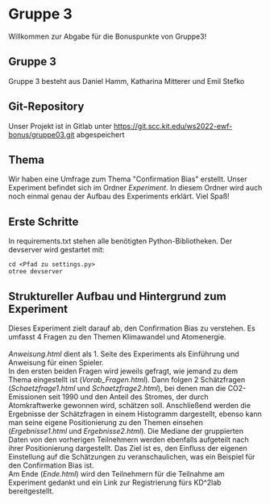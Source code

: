 # Gruppe 3

Willkommen zur Abgabe für die Bonuspunkte von Gruppe3!

## Gruppe 3

Gruppe 3 besteht aus Daniel Hamm, Katharina Mitterer und Emil Stefko

## Git-Repository

Unser Projekt ist in Gitlab unter https://git.scc.kit.edu/ws2022-ewf-bonus/gruppe03.git abgespeichert

## Thema

Wir haben eine Umfrage zum Thema "Confirmation Bias" erstellt. Unser Experiment befindet sich im Ordner 
<i>Experiment</i>. In diesem Ordner wird auch noch einmal genau der Aufbau des Experiments erklärt. Viel Spaß!

## Erste Schritte

In requirements.txt stehen alle benötigten Python-Bibliotheken. 
Der devserver wird gestartet mit:

```
cd <Pfad zu settings.py>
otree devserver
```

## Struktureller Aufbau und Hintergrund zum Experiment

Dieses Experiment zielt darauf ab, 
den Confirmation Bias zu verstehen. 
Es umfasst 4 Fragen zu den Themen Klimawandel und Atomenergie. <br>
<br>
<i>Anweisung.html</i> dient als 1. Seite des Experiments als Einführung und Anweisung für einen Spieler. <br>
In den ersten beiden Fragen wird jeweils gefragt, wie jemand zu dem Thema eingestellt ist (<i>Vorab_Fragen.html</i>).
Dann folgen 2 Schätzfragen (<i>Schaetzfrage1.html</i> und <i>Schaetzfrage2.html</i>), bei denen man die CO2-Emissionen 
seit 1990 und den Anteil des Stromes, 
der durch Atomkraftwerke gewonnen wird, schätzen soll. Anschließend werden die Ergebnisse der Schätzfragen 
in einem Histogramm dargestellt, ebenso kann man seine eigene Positionierung zu den Themen einsehen
(<i>Ergebnisse1.html</i> und <i>Ergebnisse2.html</i>). 
Die Mediane der gruppierten Daten von den vorherigen Teilnehmern werden ebenfalls aufgeteilt 
nach ihrer Positionierung dargestellt. 
Das Ziel ist es, den Einfluss der eigenen Einstellung auf die Schätzungen zu veranschaulichen, 
was ein Beispiel für den Confirmation Bias ist. <br>
Am Ende (<i>Ende.html</i>) wird den Teilnehmern für die Teilnahme am Experiment gedankt und ein Link zur Registrierung 
fürs KD^2lab bereitgestellt.

